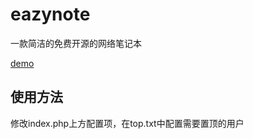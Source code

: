 # eazynote
一款简洁的免费开源的网络笔记本

[demo](https://eazynote.free.nf)

## 使用方法
修改index.php上方配置项，在top.txt中配置需要置顶的用户